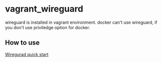# vagrant_wireguard
wireguard is  installed in vagrant environment.
docker can't use wireguard, if you don't use priviledge option for docker.

## How to use

[Wiregurad quick start](https://www.wireguard.com/quickstart/)
